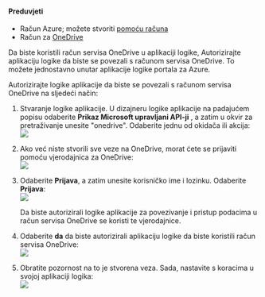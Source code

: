 #### <a name="prerequisites"></a>Preduvjeti
- Račun Azure; možete stvoriti [pomoću računa](https://azure.microsoft.com/free)
- Račun za [OneDrive](https://www.microsoft.com/store/apps/onedrive/9wzdncrfj1p3) 

Da biste koristili račun servisa OneDrive u aplikaciji logike, Autorizirajte aplikaciju logike da biste se povezali s računom servisa OneDrive.  To možete jednostavno unutar aplikacije logike portala za Azure. 

Autorizirajte logike aplikacije da biste se povezali s računom servisa OneDrive na sljedeći način:

1. Stvaranje logike aplikacije. U dizajneru logike aplikacije na padajućem popisu odaberite **Prikaz Microsoft upravljani API-ji** , a zatim u okvir za pretraživanje unesite "onedrive". Odaberite jednu od okidača ili akcija:  
  ![](./media/connectors-create-api-onedrive/onedrive-1.png)
2. Ako već niste stvorili sve veze na OneDrive, morat ćete se prijaviti pomoću vjerodajnica za OneDrive:  
  ![](./media/connectors-create-api-onedrive/onedrive-2.png)
3. Odaberite **Prijava**, a zatim unesite korisničko ime i lozinku. Odaberite **Prijava**:  
  ![](./media/connectors-create-api-onedrive/onedrive-3.png)   

    Da biste autorizirali logike aplikacije za povezivanje i pristup podacima u račun servisa OneDrive se koristi te vjerodajnice. 
4. Odaberite **da** da biste autorizirali aplikaciju logike da biste koristili račun servisa OneDrive:  
  ![](./media/connectors-create-api-onedrive/onedrive-4.png)   
5. Obratite pozornost na to je stvorena veza. Sada, nastavite s koracima u svojoj aplikaciji logika:  
  ![](./media/connectors-create-api-onedrive/onedrive-5.png)

